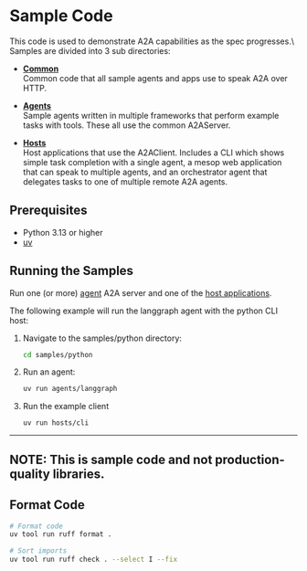 # Sample Code

This code is used to demonstrate A2A capabilities as the spec progresses.\ Samples are divided into 3 sub directories:

* [**Common**](/samples/python/common)  
Common code that all sample agents and apps use to speak A2A over HTTP. 

* [**Agents**](/samples/python/agents/README.md)  
Sample agents written in multiple frameworks that perform example tasks with tools. These all use the common A2AServer.

* [**Hosts**](/samples/python/hosts/README.md)  
Host applications that use the A2AClient. Includes a CLI which shows simple task completion with a single agent, a mesop web application that can speak to multiple agents, and an orchestrator agent that delegates tasks to one of multiple remote A2A agents.

## Prerequisites

- Python 3.13 or higher
- [uv](https://github.com/astral-sh/uv)

## Running the Samples

Run one (or more) [agent](/samples/python/agents/README.md) A2A server and one of the [host applications](/samples/python/hosts/README.md). 

The following example will run the langgraph agent with the python CLI host:

1. Navigate to the samples/python directory:
    ```bash
    cd samples/python
    ```
2. Run an agent:
    ```bash
    uv run agents/langgraph
    ```
3. Run the example client
    ```
    uv run hosts/cli
    ```
---
**NOTE:** 
This is sample code and not production-quality libraries.
---

## Format Code

```bash
# Format code
uv tool run ruff format .

# Sort imports
uv tool run ruff check . --select I --fix
```

